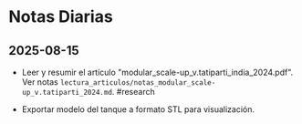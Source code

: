# Notas Diarias

## 2025-08-15

- Leer y resumir el artículo "modular_scale-up_v.tatiparti_india_2024.pdf". Ver notas `lectura_articulos/notas_modular_scale-up_v.tatiparti_2024.md`. #research

- Exportar modelo del tanque a formato STL para visualización.
